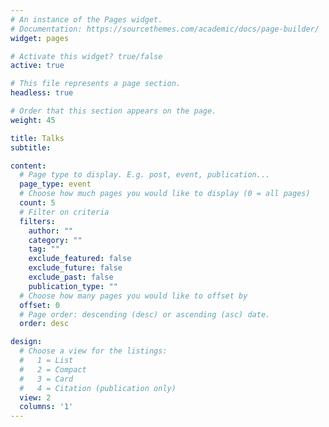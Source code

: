 ```yaml
---
# An instance of the Pages widget.
# Documentation: https://sourcethemes.com/academic/docs/page-builder/
widget: pages

# Activate this widget? true/false
active: true

# This file represents a page section.
headless: true

# Order that this section appears on the page.
weight: 45

title: Talks
subtitle:

content:
  # Page type to display. E.g. post, event, publication...
  page_type: event
  # Choose how much pages you would like to display (0 = all pages)
  count: 5
  # Filter on criteria
  filters:
    author: ""
    category: ""
    tag: ""
    exclude_featured: false
    exclude_future: false
    exclude_past: false
    publication_type: ""
  # Choose how many pages you would like to offset by
  offset: 0
  # Page order: descending (desc) or ascending (asc) date.
  order: desc

design:
  # Choose a view for the listings:
  #   1 = List
  #   2 = Compact
  #   3 = Card
  #   4 = Citation (publication only)
  view: 2
  columns: '1'
---
```

